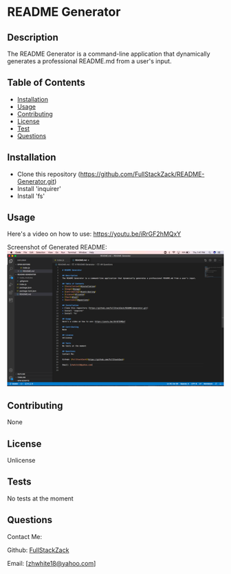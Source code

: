 
# README Generator

## Description
The README Generator is a command-line application that dynamically generates a professional README.md from a user's input.

## Table of Contents
* [Installation](#installation)
* [Usage](#usage)
* [Contributing](#contributing)
* [License](#license)
* [Test](#test)
* [Questions](#questions)

## Installation
* Clone this repository (https://github.com/FullStackZack/README-Generator.git)
* Install 'inquirer'
* Install 'fs'

## Usage
Here's a video on how to use: https://youtu.be/iRrGF2hMQxY

Screenshot of Generated README:
<img src="readme-generator.png" alt="Screenshot of README Generator">


## Contributing
None

## License
Unlicense

## Tests
No tests at the moment

## Questions
Contact Me:

Github: [FullStackZack](https://github.com/FullStackZack)

Email: [zhwhite18@yahoo.com]


